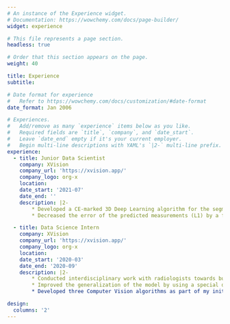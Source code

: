 ```yaml
---
# An instance of the Experience widget.
# Documentation: https://wowchemy.com/docs/page-builder/
widget: experience

# This file represents a page section.
headless: true

# Order that this section appears on the page.
weight: 40

title: Experience
subtitle:

# Date format for experience
#   Refer to https://wowchemy.com/docs/customization/#date-format
date_format: Jan 2006

# Experiences.
#   Add/remove as many `experience` items below as you like.
#   Required fields are `title`, `company`, and `date_start`.
#   Leave `date_end` empty if it's your current employer.
#   Begin multi-line descriptions with YAML's `|2-` multi-line prefix.
experience:
  - title: Junior Data Scientist
    company: XVision
    company_url: 'https://xvision.app/'
    company_logo: org-x
    location: 
    date_start: '2021-07'
    date_end: ''
    description: |2-
        * Developed a CE-marked 3D Deep Learning algorithm for the segmentation of nodules on lung CT scans that helps radiologists better identify these abnormalities whilst providin precise measurements.
        * Decreased the error of the predicted measurements (L1) by a factor of 2 compared to the previous model by using a decoder-style sub-network which exploits pre-existing feature maps and implements a segmentation refinement mechanism.

  - title: Data Science Intern
    company: XVision
    company_url: 'https://xvision.app/'
    company_logo: org-x
    location:
    date_start: '2020-03'
    date_end: '2020-09'
    description: |2-
        * Conducted interdisciplinary work with radiologists towards building a robust and time-efficient AI model for the detection of intracranial haemorrhages meant for speeding up the triaging process.
        * Improved the generalization of the model by using a special data pre-processing technique and performed extensive data cleaning on anonymized brain CT scans of the order of terabytes.
        * Developed three Computer Vision algorithms as part of my initial training: lung segmentation (U-Net), pathology classification (CNN classifiers) and foreign objects detection (Faster R-CNN) on X-ray scans.

design:
  columns: '2'
---
```

